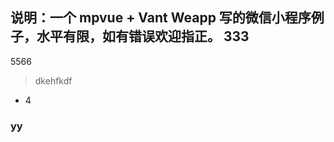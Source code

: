 **说明**：一个 mpvue + Vant Weapp 写的微信小程序例子，水平有限，如有错误欢迎指正。
333  
---  
5566  
> dkehfkdf  
>  
    

* 4
### yy


